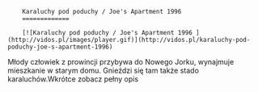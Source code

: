 
        Karaluchy pod poduchy / Joe's Apartment 1996 
        =============
        
        [![Karaluchy pod poduchy / Joe's Apartment 1996 ](http://vidos.pl/images/player.gif)](http://vidos.pl/karaluchy-pod-poduchy-joe-s-apartment-1996)
        
        
 Młody człowiek z prowincji przybywa do Nowego Jorku, wynajmuje mieszkanie w starym domu. Gnieździ się tam także stado karaluchów.Wkrótce zobacz pełny opis
    